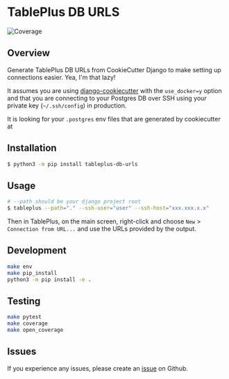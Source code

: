 # TablePlus DB URLS

![Coverage](https://img.shields.io/badge/coverage-98%25-brightgreen)

<!-- ![Code Style](https://img.shields.io/badge/code_style-ruff-black) -->

## Overview

Generate TablePlus DB URLs from CookieCutter Django to make setting up connections easier. Yea, I'm that lazy!

It assumes you are using [django-cookiecutter](https://github.com/cookiecutter/cookiecutter-django) with the `use_docker=y` option and that you are connecting to your Postgres DB over SSH using your private key (`~/.ssh/config`) in production.

It is looking for your `.postgres` env files that are generated by cookiecutter at

## Installation

```bash
$ python3 -m pip install tableplus-db-urls
```

## Usage

```bash
# --path should be your django project root
$ tableplus --path="." --ssh-user="user" --ssh-host="xxx.xxx.x.x"
```

Then in TablePlus, on the main screen, right-click and choose `New` > `Connection from URL...` and use the URLs provided by the output.

## Development

```bash
make env
make pip_install
python3 -m pip install -e .
```

## Testing

```bash
make pytest
make coverage
make open_coverage
```

## Issues

If you experience any issues, please create an [issue](https://github.com/tsantor/tableplus-db-urls/issues) on Github.
